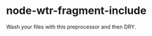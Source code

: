 node-wtr-fragment-include
=========================

Wash your files with this preprocessor and then DRY.
